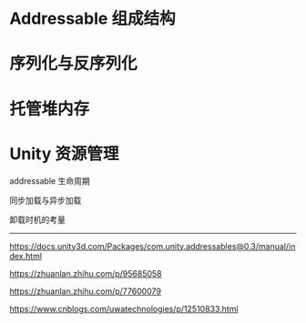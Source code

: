 

# Addressable 组成结构

# 序列化与反序列化

# 托管堆内存

# Unity 资源管理

addressable 生命周期







同步加载与异步加载




卸载时机的考量

---

<https://docs.unity3d.com/Packages/com.unity.addressables@0.3/manual/index.html>

<https://zhuanlan.zhihu.com/p/95685058>

<https://zhuanlan.zhihu.com/p/77600079>

<https://www.cnblogs.com/uwatechnologies/p/12510833.html>

